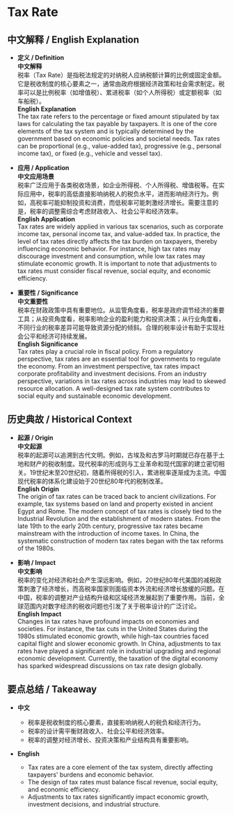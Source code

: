 # Tax Rate

## 中文解释 / English Explanation

* **定义 / Definition**  
  **中文解释**  
  税率（Tax Rate）是指税法规定的对纳税人应纳税额计算的比例或固定金额。它是税收制度的核心要素之一，通常由政府根据经济政策和社会需求制定。税率可以是比例税率（如增值税）、累进税率（如个人所得税）或定额税率（如车船税）。  
  **English Explanation**  
  The tax rate refers to the percentage or fixed amount stipulated by tax laws for calculating the tax payable by taxpayers. It is one of the core elements of the tax system and is typically determined by the government based on economic policies and societal needs. Tax rates can be proportional (e.g., value-added tax), progressive (e.g., personal income tax), or fixed (e.g., vehicle and vessel tax).

* **应用 / Application**  
  **中文应用场景**  
  税率广泛应用于各类税收场景，如企业所得税、个人所得税、增值税等。在实际应用中，税率的高低直接影响纳税人的税负水平，进而影响经济行为。例如，高税率可能抑制投资和消费，而低税率可能刺激经济增长。需要注意的是，税率的调整需综合考虑财政收入、社会公平和经济效率。  
  **English Application**  
  Tax rates are widely applied in various tax scenarios, such as corporate income tax, personal income tax, and value-added tax. In practice, the level of tax rates directly affects the tax burden on taxpayers, thereby influencing economic behavior. For instance, high tax rates may discourage investment and consumption, while low tax rates may stimulate economic growth. It is important to note that adjustments to tax rates must consider fiscal revenue, social equity, and economic efficiency.

* **重要性 / Significance**  
  **中文重要性**  
  税率在财政政策中具有重要地位。从监管角度看，税率是政府调节经济的重要工具；从投资角度看，税率影响企业的盈利能力和投资决策；从行业角度看，不同行业的税率差异可能导致资源分配的倾斜。合理的税率设计有助于实现社会公平和经济可持续发展。  
  **English Significance**  
  Tax rates play a crucial role in fiscal policy. From a regulatory perspective, tax rates are an essential tool for governments to regulate the economy. From an investment perspective, tax rates impact corporate profitability and investment decisions. From an industry perspective, variations in tax rates across industries may lead to skewed resource allocation. A well-designed tax rate system contributes to social equity and sustainable economic development.

## 历史典故 / Historical Context

* **起源 / Origin**  
  **中文起源**  
  税率的起源可以追溯到古代文明。例如，古埃及和古罗马时期就已存在基于土地和财产的税收制度。现代税率的形成则与工业革命和现代国家的建立密切相关。19世纪末至20世纪初，随着所得税的引入，累进税率逐渐成为主流。中国现代税率的体系化建设始于20世纪80年代的税制改革。  
  **English Origin**  
  The origin of tax rates can be traced back to ancient civilizations. For example, tax systems based on land and property existed in ancient Egypt and Rome. The modern concept of tax rates is closely tied to the Industrial Revolution and the establishment of modern states. From the late 19th to the early 20th century, progressive tax rates became mainstream with the introduction of income taxes. In China, the systematic construction of modern tax rates began with the tax reforms of the 1980s.

* **影响 / Impact**  
  **中文影响**  
  税率的变化对经济和社会产生深远影响。例如，20世纪80年代美国的减税政策刺激了经济增长，而高税率国家则面临资本外流和经济增长放缓的问题。在中国，税率的调整对产业结构升级和区域经济发展起到了重要作用。当前，全球范围内对数字经济的税收问题也引发了关于税率设计的广泛讨论。  
  **English Impact**  
  Changes in tax rates have profound impacts on economies and societies. For instance, the tax cuts in the United States during the 1980s stimulated economic growth, while high-tax countries faced capital flight and slower economic growth. In China, adjustments to tax rates have played a significant role in industrial upgrading and regional economic development. Currently, the taxation of the digital economy has sparked widespread discussions on tax rate design globally.

## 要点总结 / Takeaway

* **中文**  
  - 税率是税收制度的核心要素，直接影响纳税人的税负和经济行为。  
  - 税率的设计需平衡财政收入、社会公平和经济效率。  
  - 税率的调整对经济增长、投资决策和产业结构具有重要影响。  

* **English**  
  - Tax rates are a core element of the tax system, directly affecting taxpayers' burdens and economic behavior.  
  - The design of tax rates must balance fiscal revenue, social equity, and economic efficiency.  
  - Adjustments to tax rates significantly impact economic growth, investment decisions, and industrial structure.